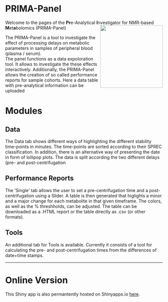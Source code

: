 # PRIMA-Panel
Welcome to the pages of the <b>Pr</b>e-Analytical <b>I</b>nvestigator for NMR-based <b>M</b>et<b>a</b>bolomics (PRIMA-Panel)
<img align="right" width="200" height="200" src="https://github.com/funkam/QC-Tool/blob/main/www/logo.png">

The PRIMA-Panel is a tool to investigate the effect of processing delays on metabolic parameters in samples of peripheral blood (plasma / serum). <br>
The panel functions as a data expoloration tool. It allows to investigate the these effects interactively. Additionally, the PRIMA-Panel allows the creation of so called performance reports for sample cohorts. Here a data table with pre-analytical information can be uploaded


# Modules

## Data
The Data tab shows different ways of highlighting the different stability time-points in minutes. The time-points are sorted according to their SPREC classification. In addition, there is an alternative way of presenting the date in form of lollipop plots.
The data is split according the two different delays (pre- and post-centrifugation

## Performance Reports
The 'Single' tab allows the user to set a pre-centrifugation time and a post-centrifugation using a Slider. A table is then generated that higlights a minor and a major change for each metabolite in that given timeframe. The colors, as well as the % threshholds, can be adjusted. The table can be downloaded as a .HTML report or the table directly as .csv (or other formats).

## Tools
An additional tab for Tools is available. Currently it consists of a tool for calculating the pre- and post-centrifugation times from the differences of date+time stamps. 

---

# Online Version
This Shiny app is also permantently hosted on Shinyapps.io [here](https://funkam.shinyapps.io/PRIMA/).

